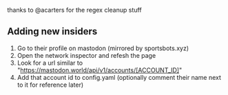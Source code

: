 thanks to @acarters for the regex cleanup stuff

## Adding new insiders
1. Go to their profile on mastodon (mirrored by sportsbots.xyz)
2. Open the network inspector and refesh the page
3. Look for a url similar to "https://mastodon.world/api/v1/accounts/[ACCOUNT_ID]"
4. Add that account id to config.yaml (optionally comment their name next to it for reference later)